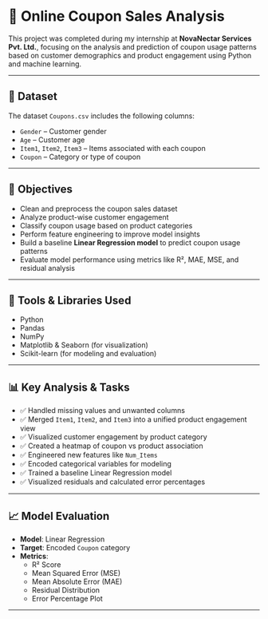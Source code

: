# 🧾 Online Coupon Sales Analysis

This project was completed during my internship at **NovaNectar Services Pvt. Ltd.**, focusing on the analysis and prediction of coupon usage patterns based on customer demographics and product engagement using Python and machine learning.

---

## 📂 Dataset

The dataset `Coupons.csv` includes the following columns:

- `Gender` – Customer gender
- `Age` – Customer age
- `Item1`, `Item2`, `Item3` – Items associated with each coupon
- `Coupon` – Category or type of coupon

---

## 🎯 Objectives

- Clean and preprocess the coupon sales dataset
- Analyze product-wise customer engagement
- Classify coupon usage based on product categories
- Perform feature engineering to improve model insights
- Build a baseline **Linear Regression model** to predict coupon usage patterns
- Evaluate model performance using metrics like R², MAE, MSE, and residual analysis

---

## 🧪 Tools & Libraries Used

- Python
- Pandas
- NumPy
- Matplotlib & Seaborn (for visualization)
- Scikit-learn (for modeling and evaluation)

---

## 📊 Key Analysis & Tasks

- ✅ Handled missing values and unwanted columns
- ✅ Merged `Item1`, `Item2`, and `Item3` into a unified product engagement view
- ✅ Visualized customer engagement by product category
- ✅ Created a heatmap of coupon vs product association
- ✅ Engineered new features like `Num_Items`
- ✅ Encoded categorical variables for modeling
- ✅ Trained a baseline Linear Regression model
- ✅ Visualized residuals and calculated error percentages

---

## 📈 Model Evaluation

- **Model**: Linear Regression
- **Target**: Encoded `Coupon` category
- **Metrics**:
  - R² Score
  - Mean Squared Error (MSE)
  - Mean Absolute Error (MAE)
  - Residual Distribution
  - Error Percentage Plot

---
